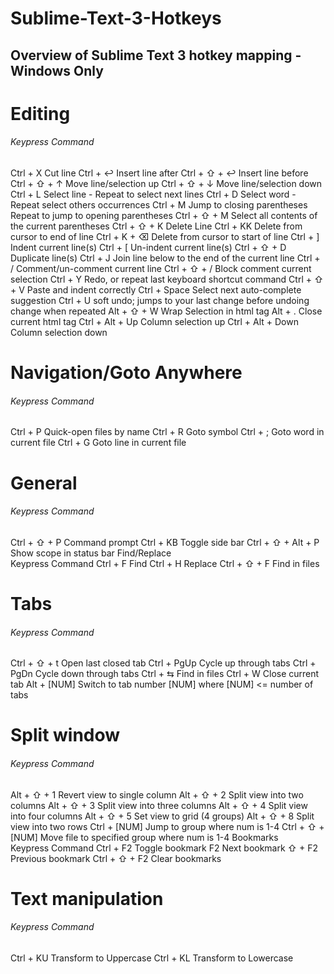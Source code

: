 # Sublime-Text-3-Hotkeys
## Overview of Sublime Text 3 hotkey mapping - Windows Only



# Editing	
###### Keypress	Command
Ctrl + X	Cut line
Ctrl + ↩	Insert line after
Ctrl + ⇧ + ↩	Insert line before
Ctrl + ⇧ + ↑	Move line/selection up
Ctrl + ⇧ + ↓	Move line/selection down
Ctrl + L	Select line - Repeat to select next lines
Ctrl + D	Select word - Repeat select others occurrences
Ctrl + M	Jump to closing parentheses Repeat to jump to opening parentheses
Ctrl + ⇧ + M	Select all contents of the current parentheses
Ctrl + ⇧ + K	Delete Line
Ctrl + KK	Delete from cursor to end of line
Ctrl + K + ⌫	Delete from cursor to start of line
Ctrl + ]	Indent current line(s)
Ctrl + [	Un-indent current line(s)
Ctrl + ⇧ + D	Duplicate line(s)
Ctrl + J	Join line below to the end of the current line
Ctrl + /	Comment/un-comment current line
Ctrl + ⇧ + /	Block comment current selection
Ctrl + Y	Redo, or repeat last keyboard shortcut command
Ctrl + ⇧ + V	Paste and indent correctly
Ctrl + Space	Select next auto-complete suggestion
Ctrl + U	soft undo; jumps to your last change before undoing change when repeated
Alt + ⇧ + W	Wrap Selection in html tag
Alt + .	Close current html tag
Ctrl + Alt + Up	Column selection up
Ctrl + Alt + Down	Column selection down

# Navigation/Goto Anywhere
###### Keypress	Command
Ctrl + P	Quick-open files by name
Ctrl + R	Goto symbol
Ctrl + ;	Goto word in current file
Ctrl + G	Goto line in current file

# General	
###### Keypress	Command
Ctrl + ⇧ + P	Command prompt
Ctrl + KB	Toggle side bar
Ctrl + ⇧ + Alt + P	Show scope in status bar
Find/Replace	
Keypress	Command
Ctrl + F	Find
Ctrl + H	Replace
Ctrl + ⇧ + F	Find in files

# Tabs	
###### Keypress	Command
Ctrl + ⇧ + t	Open last closed tab
Ctrl + PgUp	Cycle up through tabs
Ctrl + PgDn	Cycle down through tabs
Ctrl + ⇆	Find in files
Ctrl + W	Close current tab
Alt + [NUM]	Switch to tab number [NUM] where [NUM] <= number of tabs

# Split window	
###### Keypress	Command
Alt + ⇧ + 1	Revert view to single column
Alt + ⇧ + 2	Split view into two columns
Alt + ⇧ + 3	Split view into three columns
Alt + ⇧ + 4	Split view into four columns
Alt + ⇧ + 5	Set view to grid (4 groups)
Alt + ⇧ + 8	Split view into two rows
Ctrl + [NUM]	Jump to group where num is 1-4
Ctrl + ⇧ + [NUM]	Move file to specified group where num is 1-4
Bookmarks	
Keypress	Command
Ctrl + F2	Toggle bookmark
F2	Next bookmark
⇧ + F2	Previous bookmark
Ctrl + ⇧ + F2	Clear bookmarks

# Text manipulation	
###### Keypress	Command
Ctrl + KU	Transform to Uppercase
Ctrl + KL	Transform to Lowercase
